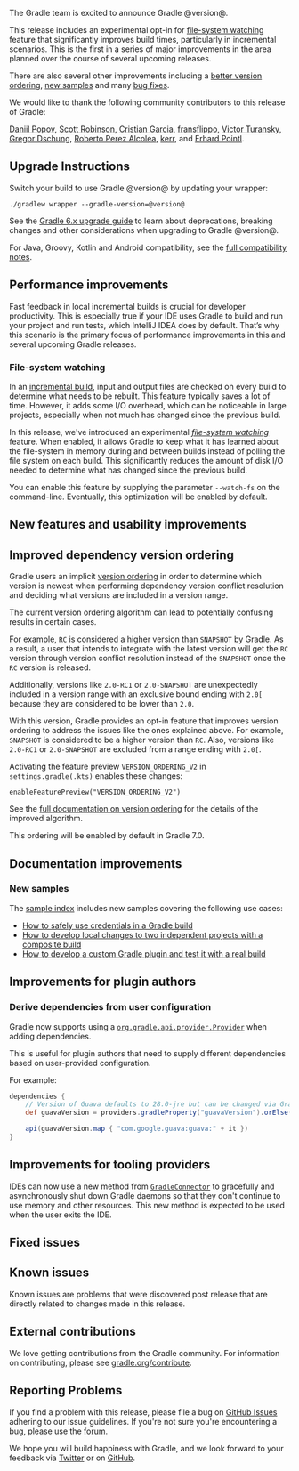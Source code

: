 The Gradle team is excited to announce Gradle @version@.

This release includes an experimental opt-in for [file-system watching](#file-watching) feature that significantly improves build times, particularly in incremental scenarios. This is the first in a series of major improvements in the area planned over the course of several upcoming releases.

There are also several other improvements including a [better version ordering](#dependency-ordering), [new samples](#new-samples) and many [bug fixes](#fixed-issues). 

We would like to thank the following community contributors to this release of Gradle:

[Daniil Popov](https://github.com/int02h),
[Scott Robinson](https://github.com/quad),
[Cristian Garcia](https://github.com/CristianGM),
[fransflippo](https://github.com/fransflippo),
[Victor Turansky](https://github.com/turansky),
[Gregor Dschung](https://github.com/chkpnt),
[Roberto Perez Alcolea](https://github.com/rpalcolea),
[kerr](https://github.com/hepin1989),
and [Erhard Pointl](https://github.com/epeee).

## Upgrade Instructions

Switch your build to use Gradle @version@ by updating your wrapper:

`./gradlew wrapper --gradle-version=@version@`

See the [Gradle 6.x upgrade guide](userguide/upgrading_version_6.html#changes_@baseVersion@) to learn about deprecations, breaking changes and other considerations when upgrading to Gradle @version@. 

For Java, Groovy, Kotlin and Android compatibility, see the [full compatibility notes](userguide/compatibility.html).

<a name="performance-improvements"></a>
## Performance improvements

Fast feedback in local incremental builds is crucial for developer productivity. This is especially true if your IDE uses Gradle to build and run your project and run tests, which IntelliJ IDEA does by default. That’s why this scenario is the primary focus of performance improvements in this and several upcoming Gradle releases. 

<a name="file-watching"></a>
### File-system watching

In an [incremental build](userguide/more_about_tasks.html#sec:up_to_date_checks), input and output files are checked on every build to determine what needs to be rebuilt. This feature typically saves a lot of time. However, it adds some I/O overhead, which can be noticeable in large projects, especially when not much has changed since the previous build. 

In this release, we've introduced an experimental _[file-system watching](userguide/gradle_daemon.html#sec:daemon_watch_fs)_ feature. When enabled, it allows Gradle to keep what it has learned about the file-system in memory during and between builds instead of polling the file system on each build. This significantly reduces the amount of disk I/O needed to determine what has changed since the previous build.

You can enable this feature by supplying the parameter `--watch-fs` on the command-line. Eventually, this optimization will be enabled by default.

<a name="features"></a>
## New features and usability improvements

<a name="dependency-ordering"><a>
## Improved dependency version ordering

Gradle users an implicit [version ordering](userguide/single_versions.html#version_ordering) in order to determine which version is newest when performing dependency version conflict resolution and deciding what versions are included in a version range.

The current version ordering algorithm can lead to potentially confusing results in certain cases. 

For example, `RC` is considered a higher version than `SNAPSHOT` by Gradle. As a result, a user that intends to integrate with the latest version will get the `RC` version through version conflict resolution instead of the `SNAPSHOT` once the `RC` version is released.  

Additionally, versions like `2.0-RC1` or `2.0-SNAPSHOT` are unexpectedly included in a version range with an exclusive bound ending with `2.0[` because they are considered to be lower than `2.0`.

With this version, Gradle provides an opt-in feature that improves version ordering to address the issues like the ones explained above. For example, `SNAPSHOT` is considered to be a higher version than `RC`. Also, versions like `2.0-RC1` or `2.0-SNAPSHOT` are excluded from a range ending with `2.0[`. 

Activating the feature preview `VERSION_ORDERING_V2` in `settings.gradle(.kts)` enables these changes:
```
enableFeaturePreview("VERSION_ORDERING_V2")
```

See the [full documentation on version ordering](userguide/single_versions.html) for the details of the improved algorithm.

This ordering will be enabled by default in Gradle 7.0.  

## Documentation improvements

<a name="new-samples"><a>
### New samples

The [sample index](samples/) includes new samples covering the following use cases:
- [How to safely use credentials in a Gradle build](samples/sample_credentials_for_external_tool_via_stdin.html)
- [How to develop local changes to two independent projects with a composite build](samples/sample_composite_builds_declared_substitutions.html)
- [How to develop a custom Gradle plugin and test it with a real build](samples/sample_composite_builds_plugin_development.html)

## Improvements for plugin authors

<a name="lazy-dependencies"><a>
### Derive dependencies from user configuration

Gradle now supports using a [`org.gradle.api.provider.Provider`](javadoc/org/gradle/api/provider/Provider.html) when adding dependencies. 

This is useful for plugin authors that need to supply different dependencies based on user-provided configuration.

For example:
```groovy
dependencies {
    // Version of Guava defaults to 28.0-jre but can be changed via Gradle property (-PguavaVersion=...)
    def guavaVersion = providers.gradleProperty("guavaVersion").orElse("28.0-jre")

    api(guavaVersion.map { "com.google.guava:guava:" + it })
}
```

## Improvements for tooling providers

IDEs can now use a new method from [`GradleConnector`](javadoc/org/gradle/tooling/GradleConnector.html) to gracefully and asynchronously shut down Gradle daemons so that they don't continue to use memory and other resources. This new method is expected to be used when the user exits the IDE.

## Fixed issues

## Known issues

Known issues are problems that were discovered post release that are directly related to changes made in this release.

## External contributions

We love getting contributions from the Gradle community. For information on contributing, please see [gradle.org/contribute](https://gradle.org/contribute).

## Reporting Problems

If you find a problem with this release, please file a bug on [GitHub Issues](https://github.com/gradle/gradle/issues) adhering to our issue guidelines. 
If you're not sure you're encountering a bug, please use the [forum](https://discuss.gradle.org/c/help-discuss).

We hope you will build happiness with Gradle, and we look forward to your feedback via [Twitter](https://twitter.com/gradle) or on [GitHub](https://github.com/gradle).


